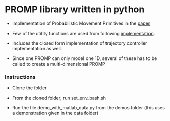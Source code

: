 # PROMP library written in python

* Implementation of Probabilistic Movement Primitives in the [paper](https://link.springer.com/article/10.1007/s10514-017-9648-7)

* Few of the utility functions are used from following [implementation](https://github.com/baxter-flowers/promplib).

* Includes the closed form implementation of trajectory controller implementation as well.

* Since one PROMP can only model one 1D, several of these has to be called to create a multi-dimensional PROMP


### Instructions

* Clone the folder

* From the cloned folder; run set_env_bash.sh

* Run the file demo_with_matlab_data.py from the demos folder (this uses a demonstration given in the data folder)
